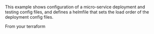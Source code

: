 This example shows configuration of a micro-service deployment and 
testing config files, and defines a helmfile that sets the load order
of the deployment config files. 

From your
terraform